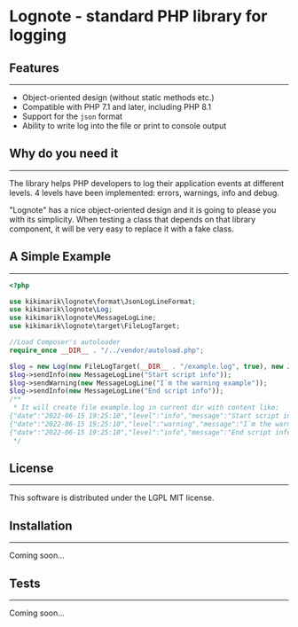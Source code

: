 # Lognote - standard PHP library for logging
## Features
***
- Object-oriented design (without static methods etc.)
- Compatible with PHP 7.1 and later, including PHP 8.1
- Support for the `json` format
- Ability to write log into the file or print to console output

## Why do you need it
***
The library helps PHP developers to log their application events at different levels. 4 levels have been implemented: errors, warnings, info and debug.

"Lognote" has a nice object-oriented design and it is going to please you with its simplicity. When testing a class that depends on that library component, it will be very easy to replace it with a fake class.

## A Simple Example
***
```php
<?php

use kikimarik\lognote\format\JsonLogLineFormat;
use kikimarik\lognote\Log;
use kikimarik\lognote\MessageLogLine;
use kikimarik\lognote\target\FileLogTarget;

//Load Composer's autoloader
require_once __DIR__ . "/../vendor/autoload.php";

$log = new Log(new FileLogTarget(__DIR__ . "/example.log", true), new JsonLogLineFormat());
$log->sendInfo(new MessageLogLine("Start script info"));
$log->sendWarning(new MessageLogLine("I`m the warning example"));
$log->sendInfo(new MessageLogLine("End script info"));
/**
 * It will create file example.log in current dir with content like:
{"date":"2022-06-15 19:25:10","level":"info","message":"Start script info"}
{"date":"2022-06-15 19:25:10","level":"warning","message":"I`m the warning example"}
{"date":"2022-06-15 19:25:10","level":"info","message":"End script info"}
 */
```

## License
***
This software is distributed under the LGPL MIT license.

## Installation
***
Coming soon...

## Tests
***
Coming soon...
